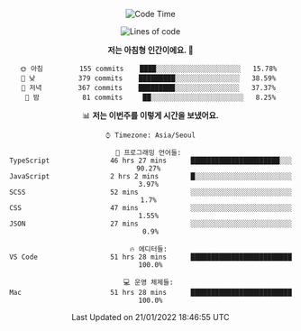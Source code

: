 <div align='center'>
 
<!--START_SECTION:waka-->
![Code Time](http://img.shields.io/badge/Code%20Time-1%2C110%20hrs%203%20mins-blue)

![Lines of code](https://img.shields.io/badge/%EC%A0%80%EB%8A%94%20%EC%97%AC%ED%83%9C%EA%B9%8C%EC%A7%80%20-59%20Thousand%20%EC%A4%84%EC%9D%98%20%EC%BD%94%EB%93%9C%EB%A5%BC%20%EC%9E%91%EC%84%B1%ED%96%88%EC%96%B4%EC%9A%94.-blue)

**저는 아침형 인간이에요. 🐤** 

```text
🌞 아침         155 commits    ████░░░░░░░░░░░░░░░░░░░░░   15.78% 
🌆 낮　         379 commits    █████████░░░░░░░░░░░░░░░░   38.59% 
🌃 저녁         367 commits    █████████░░░░░░░░░░░░░░░░   37.37% 
🌙 밤　         81 commits     ██░░░░░░░░░░░░░░░░░░░░░░░   8.25%

```


📊 **저는 이번주를 이렇게 시간을 보냈어요.** 

```text
⌚︎ Timezone: Asia/Seoul

💬 프로그래밍 언어들: 
TypeScript               46 hrs 27 mins      ██████████████████████░░░   90.27% 
JavaScript               2 hrs 2 mins        █░░░░░░░░░░░░░░░░░░░░░░░░   3.97% 
SCSS                     52 mins             ░░░░░░░░░░░░░░░░░░░░░░░░░   1.7% 
CSS                      47 mins             ░░░░░░░░░░░░░░░░░░░░░░░░░   1.55% 
JSON                     27 mins             ░░░░░░░░░░░░░░░░░░░░░░░░░   0.9%

🔥 에디터들: 
VS Code                  51 hrs 28 mins      █████████████████████████   100.0%

💻 운영 체제들: 
Mac                      51 hrs 28 mins      █████████████████████████   100.0%

```


 Last Updated on 21/01/2022 18:46:55 UTC
<!--END_SECTION:waka-->
 </div>
<!---
Emewjin/Emewjin is a ✨ special ✨ repository because its `README.md` (this file) appears on your GitHub profile.
You can click the Preview link to take a look at your changes.
--->
